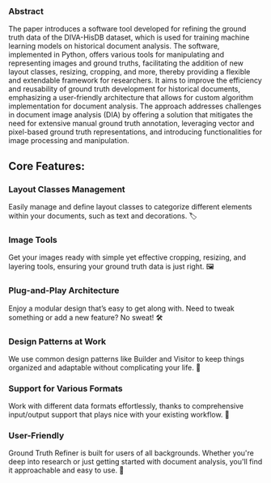 ### Abstract

The paper introduces a software tool developed for refining the ground truth data of the DIVA-HisDB dataset, which is used for training machine learning models on historical document analysis. The software, implemented in Python, offers various tools for manipulating and representing images and ground truths, facilitating the addition of new layout classes, resizing, cropping, and more, thereby providing a flexible and extendable framework for researchers. It aims to improve the efficiency and reusability of ground truth development for historical documents, emphasizing a user-friendly architecture that allows for custom algorithm implementation for document analysis. The approach addresses challenges in document image analysis (DIA) by offering a solution that mitigates the need for extensive manual ground truth annotation, leveraging vector and pixel-based ground truth representations, and introducing functionalities for image processing and manipulation.

## Core Features:

### Layout Classes Management
Easily manage and define layout classes to categorize different elements within your documents, such as text and decorations. 🏷️
### Image Tools 
Get your images ready with simple yet effective cropping, resizing, and layering tools, ensuring your ground truth data is just right. 🖼️
### Plug-and-Play Architecture
Enjoy a modular design that’s easy to get along with. Need to tweak something or add a new feature? No sweat! 🛠️
### Design Patterns at Work
We use common design patterns like Builder and Visitor to keep things organized and adaptable without complicating your life. 🧩
### Support for Various Formats
Work with different data formats effortlessly, thanks to comprehensive input/output support that plays nice with your existing workflow. 🔄
### User-Friendly
Ground Truth Refiner is built for users of all backgrounds. Whether you're deep into research or just getting started with document analysis, you'll find it approachable and easy to use. 🤗
